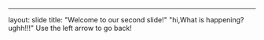 ---
layout: slide
title: "Welcome to our second slide!"
"hi,What is happening?
ughh!!!"
Use the left arrow to go back!
